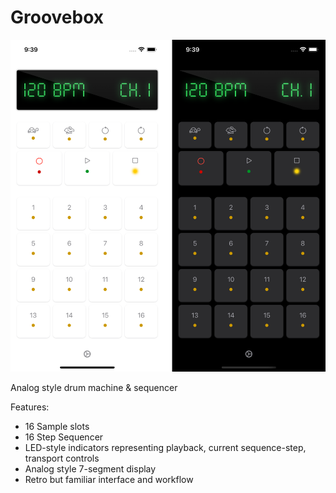 # Groovebox

![Groovebox](../../img/groovebox.png)

Analog style drum machine & sequencer

Features:

- 16 Sample slots
- 16 Step Sequencer
- LED-style indicators representing playback, current sequence-step, transport controls
- Analog style 7-segment display
- Retro but familiar interface and workflow
